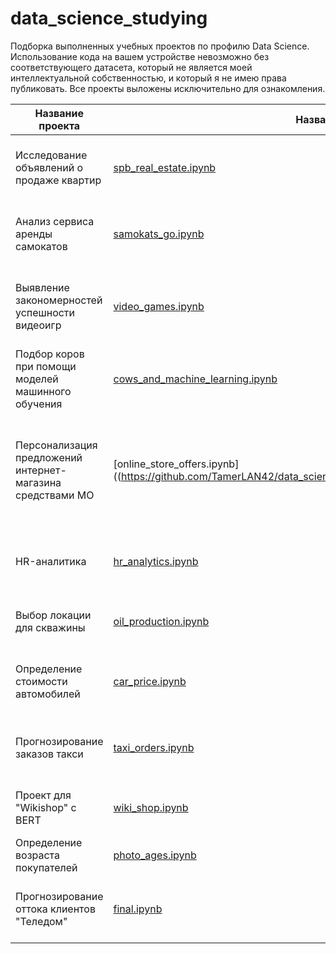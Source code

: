 # data_science_studying
Подборка выполненных учебных проектов по профилю Data Science. 
Использование кода на вашем устройстве невозможно без соответствующего датасета, который не является моей интеллектуальной собственностью, и который я не имею права публиковать. Все проекты выложены исключительно для ознакомления.

Название проекта|Название файла|Название темы|Описание
---|---|---|---
Исследование объявлений о продаже квартир|[spb_real_estate.ipynb](<https://github.com/TamerLAN42/data_science_studying/blob/main/spb_real_estate.ipynb>)|Исследовательский анализ данных|Исследовательский анализ данных с объявлениями о продаже недвижимости в Санкт-Петербурге и соседних населённых пунктах за несколько лет.
Анализ сервиса аренды самокатов|[samokats_go.ipynb](<https://github.com/TamerLAN42/data_science_studying/blob/main/samokats_go.ipynb>)|Статистический анализ данных|Исследовательский и статистический анализ данных о пользователях сервиса аренды самокатов и их поездках с целью опрелить приоритеты развития.
Выявление закономерностей успешности видеоигр|[video_games.ipynb](<https://github.com/TamerLAN42/data_science_studying/blob/main/video_games.ipynb>)|Сборный Проект — 1|Исследовательский и статистический анализ данных о видеоиграх, их платформах выпуска, продажах в разных регионах и оценках критиков и пользователей, с целью выявить, от чего зависит успешность видеоигры.
Подбор коров при помощи моделей машинного обучения|[cows_and_machine_learning.ipynb](<https://github.com/TamerLAN42/data_science_studying/blob/main/cows_and_machine_learning.ipynb>)|Линейные модели в машинном обучении|Обучение прогнозных моделей (линейной и логистический регрессии) при подборе подходящих коров для покупки в молочное хозяйство "Вольный луг" 
Персонализация предложений интернет-магазина средствами МО|[online_store_offers.ipynb]((<https://github.com/TamerLAN42/data_science_studying/blob/main/online_store_offers.ipynb>)|Обучение с учителем: качество модели|Обучение четырех моделей-классификаторов(KNeighborsClassifier, DecisionTreeClassifier, LogisticRegression и SVC с последующим выбором лучшей) для прогноза вероятности снижения покупательской способности клиента в следующие три месяца и разработки персонализированных предложений 
HR-аналитика|[hr_analytics.ipynb](<https://github.com/TamerLAN42/data_science_studying/blob/main/hr_analytics.ipynb>)|Сборный Проект — 2|Обучение регрессора и классификатора для предсказания уровня удовлетворенности сотрудника компании и риска его увольнения.
Выбор локации для скважины|[oil_production.ipynb](<https://github.com/TamerLAN42/data_science_studying/blob/main/oil_production.ipynb>)|Машинное обучение в бизнесе|Обучение трёх линейных регрессий и расчёт прибыли для определения самого перспективного региона для разработки новых нефтяных скважин.
Определение стоимости автомобилей|[car_price.ipynb](<https://github.com/TamerLAN42/data_science_studying/blob/main/car_price.ipynb>)|Численные методы|Обучение двух моделей градиентного бустинга(LightGBM и CatBoost) и линейной модели Ridge для прогнозирования стоимости автомобилей с пробегом
Прогнозирование заказов такси|[taxi_orders.ipynb](<https://github.com/TamerLAN42/data_science_studying/blob/main/taxi_orders.ipynb>)|Временные ряды|Обучение моделей лёгкого градиентного бустинга, случайного леса и регрессии k-ближайших соседей для предсказания количества заказов такси на следующий час
Проект для "Wikishop" с BERT|[wiki_shop.ipynb](<https://github.com/TamerLAN42/data_science_studying/blob/main/wiki_shop.ipynb>)|Машинное обучение для текстов|Обработка комментариев с использованием toxic-bert и обучение трёх моделей-классификаторов для предсказания токсичности текста
Определение возраста покупателей|[photo_ages.ipynb](<https://github.com/TamerLAN42/data_science_studying/blob/main/photo_ages.ipynb>)|Компьютерное зрение|Определение возраста человека по фотографии с использованием нейросети с архитектурой ResNet50
Прогнозирование оттока клиентов "Теледом"|[final.ipynb](<https://github.com/TamerLAN42/data_science_studying/blob/main/final.ipynb>)|Выпускной проект|Обучение трёх моделей-классификаторов с подбором гиперпараметров с использованием OptunaSearchCV для прогнозирования оттока клиентов